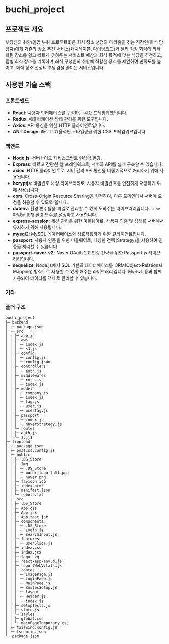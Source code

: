 # buchi_project

## 프로젝트 개요

부장님의 취향(일명 부취 프로젝트!!)은 회식 장소 선정의 어려움을 겪는 직장인(회식 담당자)에게
기존의 장소 추천 서비스(캐치테이블, 다이닝코드)와 달리
직장 회식에 최적화된 장소를 쉽고 빠르게 찾아주는 서비스로
예산과 회식 목적에 맞는 식당을 추천하고, 팀별 회식 장소를 기록하며
회식 구성원의 취향에 적합한 장소를 제안하여
만족도를 높이고, 회식 장소 선정의 부담감을 줄이는 서비스입니다.

## 사용된 기술 스택

### 프론트엔드

- **React**: 사용자 인터페이스를 구성하는 주요 프레임워크입니다.
- **Redux**: 애플리케이션 상태 관리를 위한 도구입니다.
- **Axios**: API 통신을 위한 HTTP 클라이언트입니다.
- **ANT Design**: 빠르고 효율적인 스타일링을 위한 CSS 프레임워크입니다.

### 백엔드

- **Node.js**: 서버사이드 자바스크립트 런타임 환경.
- **Express**: 빠르고 간단한 웹 프레임워크로, 서버와 API를 쉽게 구축할 수 있습니다.
- **axios**: HTTP 클라이언트로, 서버 간의 API 통신을 비동기적으로 처리하기 위해 사용됩니다.
- **bcryptjs**: 비밀번호 해싱 라이브러리로, 사용자 비밀번호를 안전하게 저장하기 위해 사용됩니다.
- **cors**: Cross-Origin Resource Sharing을 설정하여, 다른 도메인에서 서버에 요청을 허용할 수 있도록 합니다.
- **dotenv**: 환경 변수들을 파일로 관리할 수 있게 도와주는 라이브러리입니다. `.env` 파일을 통해 환경 변수를 설정하고 사용합니다.
- **express-session**: 세션 관리를 위한 미들웨어로, 사용자 인증 및 상태를 서버에서 유지하기 위해 사용됩니다.
- **mysql2**: MySQL 데이터베이스와 상호작용하기 위한 클라이언트입니다.
- **passport**: 사용자 인증을 위한 미들웨어로, 다양한 전략(Strategy)을 사용하여 인증을 처리할 수 있습니다.
- **passport-naver-v2**: Naver OAuth 2.0 인증 전략을 위한 Passport.js 라이브러리입니다.
- **sequelize**: Node.js에서 SQL 기반의 데이터베이스를 ORM(Object-Relational Mapping) 방식으로 사용할 수 있게 해주는 라이브러리입니다. MySQL 등과 함께 사용되어 데이터를 객체로 관리할 수 있습니다.

### 기타

### 폴더 구조

```
buchi_project
├─ backend
│ ├─ package.json
│ └─ src
│ │ ├─ app.js
│ │ ├─ aws
│ │ │ ├─ index.js
│ │ │ └─ s3.js
│ │ ├─ config
│ │ │ ├─ config.js
│ │ │ └─ config.json
│ │ ├─ controllers
│ │ │ └─ auth.js
│ │ ├─ middlewares
│ │ │ ├─ cors.js
│ │ │ └─ index.js
│ │ ├─ models
│ │ │ ├─ company.js
│ │ │ ├─ index.js
│ │ │ ├─ tag.js
│ │ │ ├─ user.js
│ │ │ └─ userTag.js
│ │ ├─ passport
│ │ │ ├─ index.js
│ │ │ └─ naverStrategy.js
│ │ └─ routes
│ │ ├─ auth.js
│ │ └─ s3.js
├─ frontend
│ ├─ package.json
│ ├─ postcss.config.js
│ ├─ public
│ │ ├─ .DS_Store
│ │ ├─ Img
│ │ │ ├─ .DS_Store
│ │ │ ├─ buchi_logo_full.png
│ │ │ └─ naver.png
│ │ ├─ favicon.ico
│ │ ├─ index.html
│ │ ├─ manifest.json
│ │ └─ robots.txt
│ ├─ src
│ │ ├─ .DS_Store
│ │ ├─ App.css
│ │ ├─ App.jsx
│ │ ├─ App.test.jsx
│ │ ├─ components
│ │ │ ├─ .DS_Store
│ │ │ ├─ Login.js
│ │ │ └─ SearchInput.js
│ │ ├─ features
│ │ │ └─ userSlice.js
│ │ ├─ index.css
│ │ ├─ index.jsx
│ │ ├─ logo.svg
│ │ ├─ react-app-env.d.js
│ │ ├─ reportWebVitals.js
│ │ ├─ routes
│ │ │ ├─ ImagePage.js
│ │ │ ├─ LoginPage.js
│ │ │ ├─ MainPage.js
│ │ │ ├─ RoutesSetup.js
│ │ │ └─ layout
│ │ │ ├─ Header.js
│ │ │ └─ index.js
│ │ ├─ setupTests.js
│ │ ├─ store.js
│ │ └─ styles
│ │ ├─ global.css
│ │ └─ mainPageTemporary.css
│ ├─ tailwind.config.js
│ └─ tsconfig.json
└─ package.json
```

